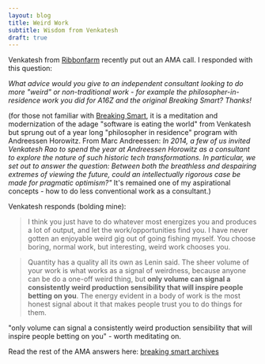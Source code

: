 ```yaml
---
layout: blog
title: Weird Work
subtitle: Wisdom from Venkatesh
draft: true
---
```


Venkatesh from [Ribbonfarm](https://www.ribbonfarm.com/) recently put out an AMA call. I responded with this question:

*What advice would you give to an independent consultant looking to do more "weird" or non-traditional work - for example the philosopher-in-residence work you did for A16Z and the original Breaking Smart? Thanks!*

(for those not familiar with [Breaking Smart](https://breakingsmart.com/en/season-1/), it is a meditation and modernization of the adage "software is eating the world" from Venkatesh but sprung out of a year long "philosopher in residence" program with Andreessen Horowitz. From Marc Andreessen: *In 2014, a few of us invited Venkatesh Rao to spend the year at Andreessen Horowitz as a consultant to explore the nature of such historic tech transformations. In particular, we set out to answer the question: Between both the breathless and despairing extremes of viewing the future, could an intellectually rigorous case be made for pragmatic optimism?"* It's remained one of my aspirational concepts - how to do less conventional work as a consultant.)

Venkatesh responds (bolding mine):

> I think you just have to do whatever most energizes you and produces a lot of output, and let the work/opportunities find you. I have never gotten an enjoyable weird gig out of going fishing myself. You choose boring, normal work, but interesting, weird work chooses you.

> Quantity has a quality all its own as Lenin said. The sheer volume of your work is what works as a signal of weirdness, because anyone can be do a one-off weird thing, but **only volume can signal a consistently weird production sensibility that will inspire people betting on you**. The energy evident in a body of work is the most honest signal about it that makes people trust you to do things for them. 

"only volume can signal a consistently weird production sensibility that will inspire people betting on you" - worth meditating on.

Read the rest of the AMA answers here: [breaking smart archives](https://mailchi.mp/ribbonfarm/the-breaking-smart-ama-part-1?e=1ef561aa73)



